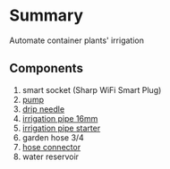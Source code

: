 # Summary
Automate container plants' irrigation

## Components
1. smart socket (Sharp WiFi Smart Plug)
2. [pump](https://dnipro-m.ua/tovar/nasos-drenazhnij-nd-5/)
3. [drip needle](https://poliv-service.kiev.ua/ua/p1637887358-odna-pryamaya-kapelnitsa.html)
4. [irrigation pipe 16mm](https://poliv-service.kiev.ua/ua/p2228629906-trubka-slepaya-tolsch.html)
5. [irrigation pipe starter](https://poliv-service.kiev.ua/ua/p1577048408-starter-ershovyj-konnektorom.html)
6. garden hose 3/4
7. [hose connector](https://poliv-service.kiev.ua/ua/p1641486572-konnektor-dlya-shlanga.html)
8. water reservoir
